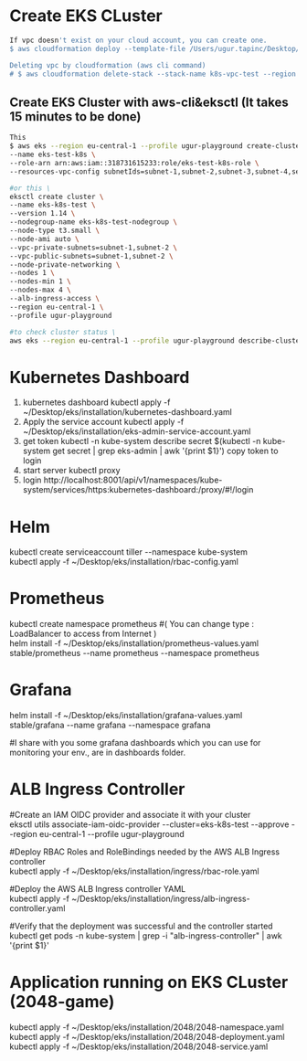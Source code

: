 # Create EKS CLuster
```bash
If vpc doesn't exist on your cloud account, you can create one.
$ aws cloudformation deploy --template-file /Users/ugur.tapinc/Desktop/scripts/CloudFormation/twosubnet.yaml --stack-name k8s-vpc-test --region eu-central-1 --profile ugur-playground

Deleting vpc by cloudformation (aws cli command)
# $ aws cloudformation delete-stack --stack-name k8s-vpc-test --region eu-central-1 --profile ugur-playground
```
## Create EKS Cluster with aws-cli&eksctl (It takes 15 minutes to be done)
```bash
This 
$ aws eks --region eu-central-1 --profile ugur-playground create-cluster \
--name eks-test-k8s \
--role-arn arn:aws:iam::318731615233:role/eks-test-k8s-role \
--resources-vpc-config subnetIds=subnet-1,subnet-2,subnet-3,subnet-4,securityGroupIds=sg-0851e8b0ced328e50

#or this \
eksctl create cluster \
--name eks-k8s-test \
--version 1.14 \
--nodegroup-name eks-k8s-test-nodegroup \
--node-type t3.small \
--node-ami auto \
--vpc-private-subnets=subnet-1,subnet-2 \
--vpc-public-subnets=subnet-1,subnet-2 \
--node-private-networking \
--nodes 1 \
--nodes-min 1 \
--nodes-max 4 \
--alb-ingress-access \
--region eu-central-1 \
--profile ugur-playground

#to check cluster status \
aws eks --region eu-central-1 --profile ugur-playground describe-cluster --name eks-test-k8s --query cluster.status
```
# Kubernetes Dashboard 
1) kubernetes dashboard
kubectl apply  -f ~/Desktop/eks/installation/kubernetes-dashboard.yaml
2) Apply the service account
kubectl apply -f ~/Desktop/eks/installation/eks-admin-service-account.yaml
3) get token 
kubectl -n kube-system describe secret $(kubectl -n kube-system get secret | grep eks-admin | awk '{print $1}')
copy token to login 
4) start server 
kubectl proxy
5) login 
http://localhost:8001/api/v1/namespaces/kube-system/services/https:kubernetes-dashboard:/proxy/#!/login

# Helm
kubectl create serviceaccount tiller --namespace kube-system \
kubectl apply -f ~/Desktop/eks/installation/rbac-config.yaml

# Prometheus
kubectl create namespace prometheus #( You can change type : LoadBalancer to access from Internet )\
helm install -f ~/Desktop/eks/installation/prometheus-values.yaml stable/prometheus --name prometheus --namespace prometheus

# Grafana 
helm install -f ~/Desktop/eks/installation/grafana-values.yaml stable/grafana --name grafana --namespace grafana 

#I share with you some grafana dashboards which you can use for monitoring your env., are in dashboards folder.

# ALB Ingress Controller

#Create an IAM OIDC provider and associate it with your cluster \
eksctl utils associate-iam-oidc-provider --cluster=eks-k8s-test --approve --region eu-central-1 --profile ugur-playground

#Deploy RBAC Roles and RoleBindings needed by the AWS ALB Ingress controller \
kubectl apply -f ~/Desktop/eks/installation/ingress/rbac-role.yaml

#Deploy the AWS ALB Ingress controller YAML \
kubectl apply -f ~/Desktop/eks/installation/ingress/alb-ingress-controller.yaml

#Verify that the deployment was successful and the controller started \
kubectl get pods -n kube-system | grep -i "alb-ingress-controller" | awk '{print $1}'

# Application running on EKS CLuster (2048-game)
kubectl apply -f ~/Desktop/eks/installation/2048/2048-namespace.yaml \
kubectl apply -f ~/Desktop/eks/installation/2048/2048-deployment.yaml \
kubectl apply -f ~/Desktop/eks/installation/2048/2048-service.yaml
